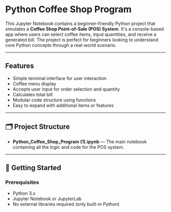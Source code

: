 # Python Coffee Shop Program

This Jupyter Notebook contains a beginner-friendly Python project that simulates a **Coffee Shop Point-of-Sale (POS) System**. It's a console-based app where users can select coffee items, input quantities, and receive a generated bill. The project is perfect for beginners looking to understand core Python concepts through a real-world scenario.

---

## Features

- Simple terminal interface for user interaction
- Coffee menu display
- Accepts user input for order selection and quantity
- Calculates total bill
- Modular code structure using functions
- Easy to expand with additional items or features

---

## 🗂 Project Structure

- **Python_Coffee_Shop_Program (1).ipynb** — The main notebook containing all the logic and code for the POS system.

---

## 🚀 Getting Started

### Prerequisites

- Python 3.x
- Jupyter Notebook or JupyterLab
- No external libraries required (only built-in Python)

